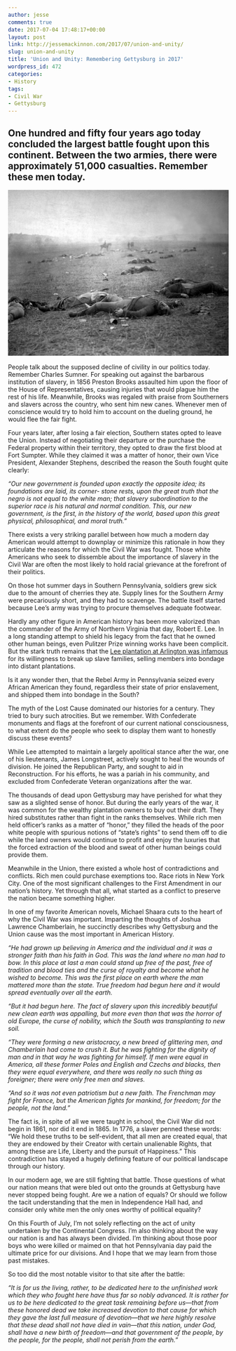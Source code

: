```yaml
---
author: jesse
comments: true
date: 2017-07-04 17:48:17+00:00
layout: post
link: http://jessemackinnon.com/2017/07/union-and-unity/
slug: union-and-unity
title: 'Union and Unity: Remembering Gettysburg in 2017'
wordpress_id: 472
categories:
- History
tags:
- Civil War
- Gettysburg
---
```


## One hundred and fifty four years ago today concluded the largest battle fought upon this continent. Between the two armies, there were approximately 51,000 casualties. Remember these men today.

<img src="/images/2017/battleofgettysburg.jpg" alt="">

People talk about the supposed decline of civility in our politics today. Remember Charles Sumner. For speaking out against the barbarous institution of slavery, in 1856 Preston Brooks assaulted him upon the floor of the House of Representatives, causing injuries that would plague him the rest of his life. Meanwhile, Brooks was regaled with praise from Southerners and slavers across the country, who sent him new canes. Whenever men of conscience would try to hold him to account on the dueling ground, he would flee the fair fight.

Four years later, after losing a fair election, Southern states opted to leave the Union. Instead of negotiating their departure or the purchase the Federal property within their territory, they opted to draw the first blood at Fort Sumpter. While they claimed it was a matter of honor, their own Vice President, Alexander Stephens, described the reason the South fought quite clearly:

_“Our new government is founded upon exactly the opposite idea; its foundations are laid, its corner- stone rests, upon the great truth that the negro is not equal to the white man; that slavery subordination to the superior race is his natural and normal condition. This, our new government, is the first, in the history of the world, based upon this great physical, philosophical, and moral truth.”_

There exists a very striking parallel between how much a modern day American would attempt to downplay or minimize this rationale in how they articulate the reasons for which the Civil War was fought. Those white Americans who seek to dissemble about the importance of slavery in the Civil War are often the most likely to hold racial grievance at the forefront of their politics.

On those hot summer days in Southern Pennsylvania, soldiers grew sick due to the amount of cherries they ate. Supply lines for the Southern Army were precariously short, and they had to scavenge. The battle itself started because Lee’s army was trying to procure themselves adequate footwear.

Hardly any other figure in American history has been more valorized than the commander of the Army of Northern Virginia that day, Robert E. Lee. In a long standing attempt to shield his legacy from the fact that he owned other human beings, even Pulitzer Prize winning works have been complicit. But the stark truth remains that the [Lee plantation at Arlington was infamous](https://www.theatlantic.com/politics/archive/2017/06/the-myth-of-the-kindly-general-lee/529038/) for its willingness to break up slave families, selling members into bondage into distant plantations.

Is it any wonder then, that the Rebel Army in Pennsylvania seized every African American they found, regardless their state of prior enslavement, and shipped them into bondage in the South?

The myth of the Lost Cause dominated our histories for a century. They tried to bury such atrocities. But we remember. With Confederate monuments and flags at the forefront of our current national consciousness, to what extent do the people who seek to display them want to honestly discuss these events?

While Lee attempted to maintain a largely apolitical stance after the war, one of his lieutenants, James Longstreet, actively sought to heal the wounds of division. He joined the Republican Party, and sought to aid in Reconstruction. For his efforts, he was a pariah in his community, and excluded from Confederate Veteran organizations after the war.

The thousands of dead upon Gettysburg may have perished for what they saw as a slighted sense of honor. But during the early years of the war, it was common for the wealthy plantation owners to buy out their draft. They hired substitutes rather than fight in the ranks themselves. While rich men held officer’s ranks as a matter of “honor,” they filled the heads of the poor white people with spurious notions of “state’s rights” to send them off to die while the land owners would continue to profit and enjoy the luxuries that the forced extraction of the blood and sweat of other human beings could provide them.

Meanwhile in the Union, there existed a whole host of contradictions and conflicts. Rich men could purchase exemptions too. Race riots in New York City. One of the most significant challenges to the First Amendment in our nation’s history. Yet through that all, what started as a conflict to preserve the nation became something higher.

In one of my favorite American novels, Michael Shaara cuts to the heart of why the Civil War was important. Imparting the thoughts of Joshua Lawrence Chamberlain, he succinctly describes why Gettysburg and the Union cause was the most important in American History.

_“He had grown up believing in America and the individual and it was a stronger faith than his faith in God. This was the land where no man had to bow. In this place at last a man could stand up free of the past, free of tradition and blood ties and the curse of royalty and become what he wished to become. This was the first place on earth where the man mattered more than the state. True freedom had begun here and it would spread eventually over all the earth._

_“But it had begun here. The fact of slavery upon this incredibly beautiful new clean earth was appalling, but more even than that was the horror of old Europe, the curse of nobility, which the South was transplanting to new soil._

_“They were forming a new aristocracy, a new breed of glittering men, and Chamberlain had come to crush it. But he was fighting for the dignity of man and in that way he was fighting for himself. If men were equal in America, all these former Poles and English and Czechs and blacks, then they were equal everywhere, and there was really no such thing as foreigner; there were only free men and slaves._

_“And so it was not even patriotism but a new faith. The Frenchman may fight for France, but the American fights for mankind, for freedom; for the people, not the land.”_

The fact is, in spite of all we were taught in school, the Civil War did not begin in 1861, nor did it end in 1865. In 1776, a slaver penned these words: “We hold these truths to be self-evident, that all men are created equal, that they are endowed by their Creator with certain unalienable Rights, that among these are Life, Liberty and the pursuit of Happiness.” This contradiction has stayed a hugely defining feature of our political landscape through our history.

In our modern age, we are still fighting that battle. Those questions of what our nation means that were bled out onto the grounds at Gettysburg have never stopped being fought. Are we a nation of equals? Or should we follow the tacit understanding that the men in Independence Hall had, and consider only white men the only ones worthy of political equality?

On this Fourth of July, I’m not solely reflecting on the act of unity undertaken by the Continental Congress. I’m also thinking about the way our nation is and has always been divided. I’m thinking about those poor boys who were killed or maimed on that hot Pennsylvania day paid the ultimate price for our divisions. And I hope that we may learn from those past mistakes.

So too did the most notable visitor to that site after the battle:

_“It is for us the living, rather, to be dedicated here to the unfinished work which they who fought here have thus far so nobly advanced. It is rather for us to be here dedicated to the great task remaining before us—that from these honored dead we take increased devotion to that cause for which they gave the last full measure of devotion—that we here highly resolve that these dead shall not have died in vain—that this nation, under God, shall have a new birth of freedom—and that government of the people, by the people, for the people, shall not perish from the earth.”_

